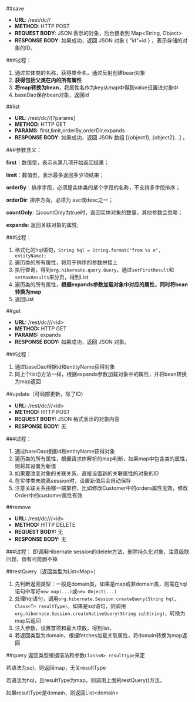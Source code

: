 ##save
- **URL**: /rest/dc/<dataset-name>/<entity-name>
- **METHOD**: HTTP POST
- **REQUEST BODY**: JSON 表示的对象，后台接收到 Map<String, Object>
- **RESPONSE BODY**: 如果成功，返回 JSON 对象  { "id"=id } ，表示存储的对象的ID。

###过程：

1. 通过实体类的名称，获得类全名，通过反射创建bean对象
2. **获得包括父类在内的所有属性**
3. **将map转换为bean**，将属性名作为key从map中得到value设置进对象中
4. baseDao保存bean对象，返回id

##list
- **URL**: /rest/dc/<dataset-name>/<entity-name>[?params]
- **METHOD**: HTTP GET
- **PARAMS**: first,limit,orderBy,orderDir,expands
- **RESPONSE BODY**: 如果成功，返回 JSON 数组  [{object1}, {object2}...] 。

###参数含义：

**first**：数值型，表示从第几项开始返回结果；

**limit**：数值型，表示最多返回多少项结果；

**orderBy**：排序字段，必须是实体类的某个字段的名称，不支持多字段排序；

**orderDir**: 排序方向，必须为 asc或desc之一；

**countOnly**: 当countOnly为true时，返回实体对象的数量，其他参数会忽略；

**expands**: 返回关联对象的属性;

###过程：
1. 格式化的hql语句，`String hql = String.format("from %s e", entityName);`
2. 遍历类的所有属性，将用于排序的参数拼接上
3. 执行查询，得到`org.hibernate.query.Query`，通过`setFirstResult`和`setMaxResults`来分页，得到List<Bean>
4. 遍历类的所有属性，**根据expands参数加载对象中对应的属性，同时将bean转换为map**
5. 返回List<Map>

##get
- **URL:** /rest/dc/<dataset-name>/<entity-name>/<id\>
- **METHOD:** HTTP GET
- **PARAMS:** expands
- **RESPONSE BODY:** 如果成功，返回 JSON 对象。

###过程：
1. 通过baseDao根据id和entityName获得对象
2. 同上个list()方法一样，根据expands参数加载对象中的属性，并将bean转换为map返回

##update（可局部更新，除了ID）
- **URL:** /rest/dc/<dataset-name>/<entity-name>/<id\>
- **METHOD:** HTTP POST
- **REQUEST BODY:** JSON 格式表示的对象内容
- **RESPONSE BODY:** 无

###过程：
1. 通过baseDao根据id和entityName获得对象
2. 遍历类的所有属性，根据请求体解析的map判断，如果map中包含类的属性，则将其设置为新值
3. 如果要改变对象的关联关系，直接设置新的关联属性的对象的ID
3. 在实体类未脱离session时，设置新值后会自动保存
4. 注意关联关系由哪一端掌控，比如修改Customer中的orders属性无效，修改Order中的customer属性有效

##remove
- **URL:** /rest/dc/<dataset-name>/<entity-name>/<id\>
- **METHOD:** HTTP DELETE
- **REQUEST BODY:** 无
- **RESPONSE BODY:** 无

###过程：
即调用Hibernate session的delete方法，删除持久化对象，注意级联问题，很有可能删不掉

##restQuery（返回类型为List<Map\>）
1. 先判断返回类型：一般是domain类，如果是map或非domain类，则需在hql语句中写好`new map(...)`或`new Object(...)`
2. 处理hql语句，调用`org.hibernate.Session.createQuery(String hql, Class<T> resultType)`。如果是sql语句，则调用`org.hibernate.Session.createNativeQuery(String sqlString)`，转换为map后返回
3. 注入参数，设置首项和最大项数，得到list，
4. 若返回类型为domain，根据fetches加载关联属性，将domain转换为map返回

##query
返回类型根据语法和参数`Class<R> resultType`来定

若语法为sql，则返回map，无关resultType

若语法为hql，且resultType为map，则调用上面的restQuery()方法。

如果resultType是domain，则返回List<domain\>